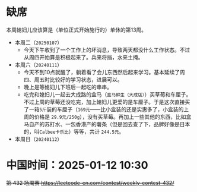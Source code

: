 
# 缺席

本周媳妇儿应该算是（单位正式开始施行的）单休的第13周。

- 本周二（`20250107`） 
  * 今天下午收到了一个工作上的坏消息，导致两天都没什么工作状态。不过从周四开始算是积极起来了。兵来将挡，水来土掩。
- 本周六（`20240111`） 
  * 今天不到10点就醒了，躺着看了会儿东西然后起来学习。基本延续了周四、周五时比较好的学习状态，进展可以。
  * 晚上是等媳妇儿下班后一起吃的串串。
  * 吃完和媳妇儿一起去大成路的盒马（`盒马鲜生（大成店）`）买草莓和车厘子。不过上周的草莓还没吃完，加上媳妇儿更爱的是车厘子。于是这次直接买了一箱`5斤`装的车厘子（`169元`——比小盒装的还是实惠多了，小盒装的上周的价格是 `29.9元/250g`），没有买草莓。再加上一些其他的东西，比如盒马自产的苏打水、一包香港产的薯条（但是回去查了下，品牌好像是日本的，叫`Calbee卡乐比`）等等，共计 `244.5元`。
- 本周日（`20240112`） 

# 中国时间：2025-01-12 10:30

~~第 432 场周赛 https://leetcode-cn.com/contest/weekly-contest-432/~~
